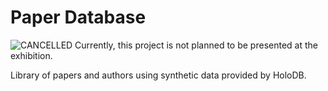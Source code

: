 # Paper Database

![CANCELLED](https://img.shields.io/badge/CANCELLED-saddlebrown)
Currently, this project is not planned to be presented at the exhibition.

Library of papers and authors using synthetic data provided by HoloDB.
